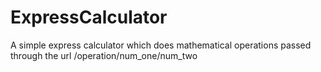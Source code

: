 # ExpressCalculator
A simple express calculator which does mathematical operations passed through the url /operation/num_one/num_two
